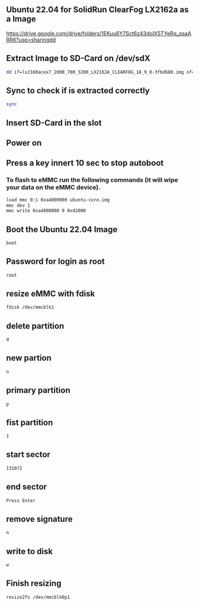 ## Ubuntu 22.04 for SolidRun ClearFog LX2162a as a Image
https://drive.google.com/drive/folders/1EKuu6Y7Sct6z43dolX5TYeRq_qsaARR6?usp=sharingdd 
## Extract Image to SD-Card on /dev/sdX
```bash
dd if=lx2160acex7_2000_700_3200_LX2162A_CLEARFOG_18_9_0-3fbd680.img of=/dev/sdX bs=4M conv=fdatasync status=progress
```
## Sync to check if is extracted correctly
```bash
sync
```
## Insert SD-Card in the slot
## Power on
## Press a key innert 10 sec to stop autoboot
### To flash to eMMC run the following commands (it will wipe your data on the eMMC device).
```bash
load mmc 0:1 0xa4000000 ubuntu-core.img
mmc dev 1
mmc write 0xa4000000 0 0xd2000
```
## Boot the Ubuntu 22.04 Image
```bash
boot
```
## Password for login as root
```bash
root
```
## resize eMMC with fdisk
```bash
fdisk /dev/mmcblk1
```
## delete partition
```bash
d
```
## new partion
```bash
n
```
## primary partition
```bash
p
```
## fist partition
```bash
1
```
## start sector
```bash
131072
```
## end sector
```bash
Press Enter
```
## remove signature
```bash
n
```
## write to disk
```bash
w
```
## Finish resizing
```bash
resize2fs /dev/mmcblk0p1
```
```
``````
